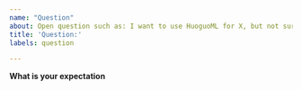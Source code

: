 ```yaml
---
name: "Question"
about: Open question such as: I want to use HuoguoML for X, but not sure is doable or how to do so.
title: 'Question:'
labels: question

---
```


**What is your expectation**

<!-- Explain your expected behavior here -->
